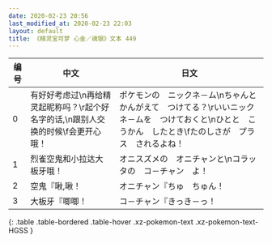 ```yaml
---
date: 2020-02-23 20:56
last_modified_at: 2020-02-23 22:03
layout: default
title: 《精灵宝可梦 心金／魂银》文本 449
---
```

| 编号 | 中文 | 日文 |
| ---- | ---- | ---- |
| 0 | 有好好考虑过\n再给精灵起昵称吗？\r起个好名字的话,\n跟别人交换的时候\f会更开心哦！ | ポケモンの　ニックネ－ム\nちゃんと　かんがえて　つけてる？\rいいニックネ－ムを　つけておくと\nひとと　こうかん　したとき\fたのしさが　プラス　されるよね！ |
| 1 | 烈雀空鬼和小拉达大板牙哦！ | オニスズメの　オニチャンと\nコラッタの　コ－チャン　よ！ |
| 2 | 空鬼『啾,啾！ | オニチャン『ちゅ　ちゅん！ |
| 3 | 大板牙『唧唧！ | コ－チャン『きっき－っ！ |
{: .table .table-bordered .table-hover .xz-pokemon-text .xz-pokemon-text-HGSS }
